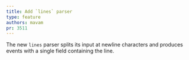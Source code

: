 ```yaml
---
title: Add `lines` parser
type: feature
authors: mavam
pr: 3511
---
```


The new `lines` parser splits its input at newline characters and produces
events with a single field containing the line.
